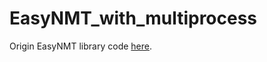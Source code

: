 # EasyNMT_with_multiprocess

Origin EasyNMT library code [here](https://github.com/UKPLab/EasyNMT).
